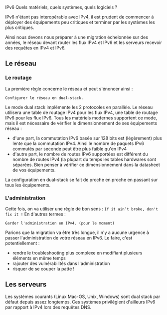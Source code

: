 
IPv6 Quels matériels, quels systèmes, quels logiciels ?

IPv6 n'étant pas interopérable avec IPv4, il est prudent de commencer à déployer des équipements peu critiques et terminer par les systèmes les plus critiques. 
 
Ainsi nous devons nous préparer à une migration échelonnée sur des années, le réseau devant router les flux IPv4 et IPv6 et les serveurs recevoir des requêtes en IPv4 et IPv6.

## Le réseau

### Le routage

La première règle concerne le réseau et peut s'énoncer ainsi :

    Configurer le réseau en dual-stack.

Le mode dual stack implémente les 2 protocoles en parallèle. Le réseau utilisera une table de routage IPv4 pour les flux IPv4, une table de routage IPv6 pour les flux IPv6. 
Tous les matériels modernes supportent ce mode, mais il est nécessaire de vérifier le dimensionnement de ses équipements réseau :

 - d'une part, la commutation IPv6 basée sur 128 bits est (légèrement) plus lente que la commutation IPv4. Ainsi le nombre de paquets IPv6 commutés par seconde peut être plus faible qu'en IPv4
 - d'autre part, le nombre de routes IPv6 supportées est différent du nombre de routes IPv4 (la plupart du temps les tables hardwares sont séparées. Bien penser à vérifier ce dimensionnement dans la datasheet de vos équipements.

La configuration en dual-stack se fait de proche en proche en passant sur tous les équipements.

 ### L'administration

Cette fois, on va utiliser une règle de bon sens :  `If it ain’t broke, don't fix it !` En d'autres termes :

    Garder l'administration en IPv4. (pour le moment)

Parions que la migration va être très longue, il n'y a aucune urgence à passer l'administration de votre réseau en IPv6. Le faire, c'est potentiellement :

- rendre le troubleshooting plus complexe en modifiant plusieurs éléments en même temps
- rajouter des vulnérabilités dans l'administration
- risquer de se couper la patte !



## Les serveurs

Les systèmes courants (Linux Mac-OS, Unix, Windows) sont dual stack par défaut depuis assez longtemps.  Ces systèmes privilégient d'ailleurs IPv6 par rapport à IPv4 lors des requêtes DNS.

<!--stackedit_data:
eyJoaXN0b3J5IjpbMTI1MDk4NjQ1MSwtOTY0ODA4NTI3LC0xMD
A4OTI5NTkyLDQzNDMzMjM0LDE0NzM0MjQzMV19
-->